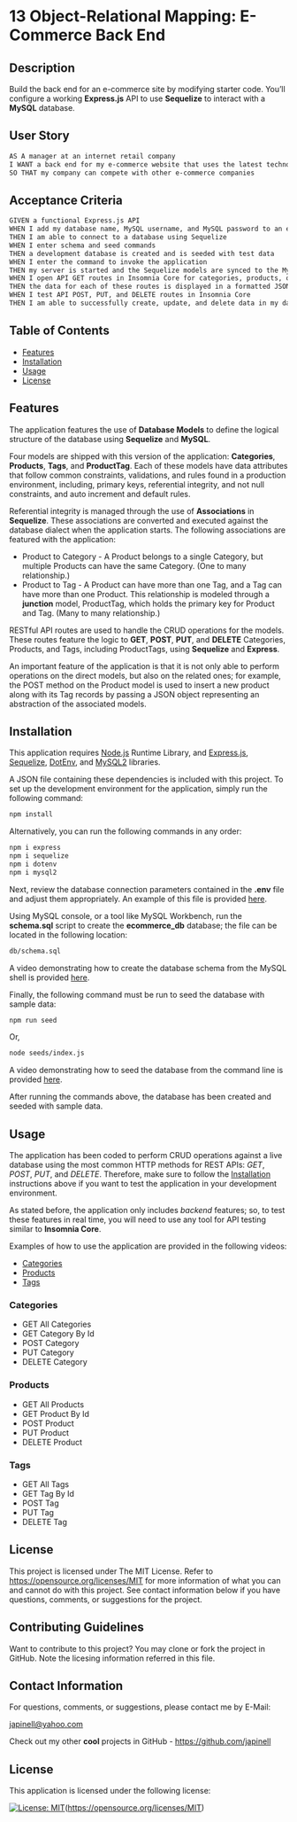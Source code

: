 # 13 Object-Relational Mapping: E-Commerce Back End

## Description

Build the back end for an e-commerce site by modifying starter code. You’ll configure a working **Express.js** API to use **Sequelize** to interact with a **MySQL** database.

## User Story

```md
AS A manager at an internet retail company
I WANT a back end for my e-commerce website that uses the latest technologies
SO THAT my company can compete with other e-commerce companies
```

## Acceptance Criteria

```md
GIVEN a functional Express.js API
WHEN I add my database name, MySQL username, and MySQL password to an environment variable file
THEN I am able to connect to a database using Sequelize
WHEN I enter schema and seed commands
THEN a development database is created and is seeded with test data
WHEN I enter the command to invoke the application
THEN my server is started and the Sequelize models are synced to the MySQL database
WHEN I open API GET routes in Insomnia Core for categories, products, or tags
THEN the data for each of these routes is displayed in a formatted JSON
WHEN I test API POST, PUT, and DELETE routes in Insomnia Core
THEN I am able to successfully create, update, and delete data in my database
```

## Table of Contents

- [Features](#features)
- [Installation](#installation)
- [Usage](#usage)
- [License](#license)

## Features

The application features the use of **Database Models** to define the logical structure of the database using **Sequelize** and **MySQL**.

Four models are shipped with this version of the application: **Categories**, **Products**, **Tags**, and **ProductTag**. Each of these models have data attributes that follow common constraints, validations, and rules found in a production environment, including, primary keys, referential integrity, and not null constraints, and auto increment and default rules.

Referential integrity is managed through the use of **Associations** in **Sequelize**. These associations are converted and executed against the database dialect when the application starts. The following associations are featured with the application:

- Product to Category - A Product belongs to a single Category, but multiple Products can have the same Category. (One to many relationship.)
- Product to Tag - A Product can have more than one Tag, and a Tag can have more than one Product. This relationship is modeled through a **junction** model, ProductTag, which holds the primary key for Product and Tag. (Many to many relationship.)

RESTful API routes are used to handle the CRUD operations for the models. These routes feature the logic to **GET**, **POST**, **PUT**, and **DELETE** Categories, Products, and Tags, including ProductTags, using **Sequelize** and **Express**.

An important feature of the application is that it is not only able to perform operations on the direct models, but also on the related ones; for example, the POST method on the Product model is used to insert a new product along with its Tag records by passing a JSON object representing an abstraction of the associated models.

## Installation

This application requires [Node.js](https://nodejs.org/en/) Runtime Library, and [Express.js](https://www.npmjs.com/package/express), [Sequelize](https://www.npmjs.com/package/sequelize), [DotEnv](https://www.npmjs.com/package/dotenv), and [MySQL2](https://www.npmjs.com/package/mysql2) libraries.

A JSON file containing these dependencies is included with this project. To set up the development environment for the application, simply run the following command:

```bash
npm install
```

Alternatively, you can run the following commands in any order:

```bash
npm i express
npm i sequelize
npm i dotenv
npm i mysql2
```

Next, review the database connection parameters contained in the **.env** file and adjust them appropriately. An example of this file is provided [here](https://drive.google.com/file/d/1H1QxMmQ2VGIOGdsv1L2Kw3DSkkTOlBN5/view).

Using MySQL console, or a tool like MySQL Workbench, run the **schema.sql** script to create the **ecommerce_db** database; the file can be located in the following location:

```bash
db/schema.sql
```

A video demonstrating how to create the database schema from the MySQL shell is provided [here](https://drive.google.com/file/d/1XDstDm5OJD8ybH3d6cyTK59tuLHkp-Od/view).

Finally, the following command must be run to seed the database with sample data:

```bash
npm run seed
```

Or,

```bash
node seeds/index.js
```

A video demonstrating how to seed the database from the command line is provided [here](https://drive.google.com/file/d/1cxB7I41wX6AWwSDz2RDOpIf9_2EbgBuZ/view).

After running the commands above, the database has been created and seeded with sample data.

## Usage

The application has been coded to perform CRUD operations against a live database using the most common HTTP methods for REST APIs: _GET_, _POST_, _PUT_, and _DELETE_. Therefore, make sure to follow the [Installation](#installation) instructions above if you want to test the application in your development environment.

As stated before, the application only includes _backend_ features; so, to test these features in real time, you will need to use any tool for API testing similar to **Insomnia Core**.

Examples of how to use the application are provided in the following videos:

- [Categories](#categories)
- [Products](#products)
- [Tags](#tags)

### Categories

- GET All Categories
- GET Category By Id
- POST Category
- PUT Category
- DELETE Category

### Products

- GET All Products
- GET Product By Id
- POST Product
- PUT Product
- DELETE Product

### Tags

- GET All Tags
- GET Tag By Id
- POST Tag
- PUT Tag
- DELETE Tag

## License

This project is licensed under The MIT License. Refer to https://opensource.org/licenses/MIT for more information of what you can and cannot do with this project. See contact information below if you have questions, comments, or suggestions for the project.

## Contributing Guidelines

Want to contribute to this project? You may clone or fork the project in GitHub. Note the licesing information referred in this file.

## Contact Information

For questions, comments, or suggestions, please contact me by E-Mail:

japinell@yahoo.com

Check out my other **cool** projects in GitHub - https://github.com/japinell

## License

This application is licensed under the following license:

[![License: MIT](https://img.shields.io/badge/License-MIT-yellow.svg)](https://opensource.org/licenses/MIT)(https://opensource.org/licenses/MIT)
